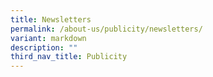 ```yaml
---
title: Newsletters
permalink: /about-us/publicity/newsletters/
variant: markdown
description: ""
third_nav_title: Publicity
---
```

